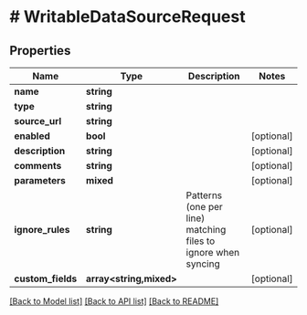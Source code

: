 # # WritableDataSourceRequest

## Properties

Name | Type | Description | Notes
------------ | ------------- | ------------- | -------------
**name** | **string** |  |
**type** | **string** |  |
**source_url** | **string** |  |
**enabled** | **bool** |  | [optional]
**description** | **string** |  | [optional]
**comments** | **string** |  | [optional]
**parameters** | **mixed** |  | [optional]
**ignore_rules** | **string** | Patterns (one per line) matching files to ignore when syncing | [optional]
**custom_fields** | **array<string,mixed>** |  | [optional]

[[Back to Model list]](../../README.md#models) [[Back to API list]](../../README.md#endpoints) [[Back to README]](../../README.md)
